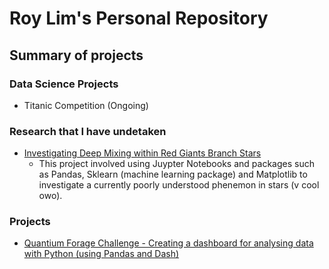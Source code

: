 # Roy Lim's Personal Repository

## Summary of projects
### Data Science Projects

- Titanic Competition (Ongoing)

### Research that I have undetaken
- [Investigating Deep Mixing within Red Giants Branch Stars](https://github.com/RoyZhenLongLim/PHYS1200)
  - This project involved using Juypter Notebooks and packages such as Pandas, Sklearn (machine learning package) and Matplotlib to investigate a currently poorly understood phenemon in stars (v cool owo).

### Projects
- [Quantium Forage Challenge - Creating a dashboard for analysing data with Python (using Pandas and Dash)](https://github.com/RoyZhenLongLim/quantium-starter-repo)
